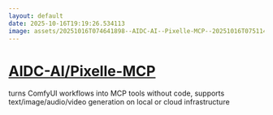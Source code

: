 ```yaml
---
layout: default
date: 2025-10-16T19:19:26.534113
image: assets/20251016T074641898--AIDC-AI--Pixelle-MCP--20251016T075114066--cropped.png
---
```


# [AIDC-AI/Pixelle-MCP](https://github.com/AIDC-AI/Pixelle-MCP)

turns ComfyUI workflows into MCP tools without code, supports text/image/audio/video generation on local or cloud infrastructure
